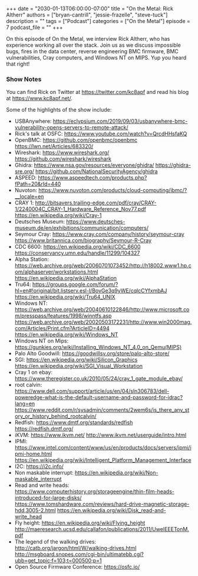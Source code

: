 +++
date = "2030-01-13T06:00:00-07:00"
title = "On the Metal: Rick Altherr"
authors = ["bryan-cantrill", "jessie-frazelle", "steve-tuck"]
description = ""
tags = ["Podcast"]
categories = ["On the Metal"]
episode = 7
podcast_file = ""
+++

On this episode of On the Metal, we interview Rick Altherr, who has experience working all over the stack. 
Join us as we discuss impossible bugs, fires in the data center, reverse engineering BMC firmware, 
BMC vulnerabilities, Cray computers, and Windows NT on MIPS. Yup you heard that right! 

### Show Notes

You can find Rick on Twitter at https://twitter.com/kc8apf and read his
blog at https://www.kc8apf.net/.

Some of the highlights of the show include: 

- USBAnywhere: https://eclypsium.com/2019/09/03/usbanywhere-bmc-vulnerability-opens-servers-to-remote-attack/
- Rick's talk at OSFC: https://www.youtube.com/watch?v=QrcdHHsfaKQ
- OpenBMC: https://github.com/openbmc/openbmc https://lwn.net/Articles/683320/
- Wireshark: https://www.wireshark.org/ https://github.com/wireshark/wireshark
- Ghidra: https://www.nsa.gov/resources/everyone/ghidra/ https://ghidra-sre.org/ https://github.com/NationalSecurityAgency/ghidra
- ASPEED: https://www.aspeedtech.com/products.php?fPath=20&rId=440
- Nuvoton: https://www.nuvoton.com/products/cloud-computing/ibmc/?__locale=en
- CRAY 1: http://bitsavers.trailing-edge.com/pdf/cray/CRAY-1/2240004C_CRAY-1_Hardware_Reference_Nov77.pdf https://en.wikipedia.org/wiki/Cray-1 
- Deutsches Museum: https://www.deutsches-museum.de/en/exhibitions/communication/computers/
- Seymour Cray: https://www.cray.com/company/history/seymour-cray https://www.britannica.com/biography/Seymour-R-Cray
- CDC 6600: https://en.wikipedia.org/wiki/CDC_6600 https://conservancy.umn.edu/handle/11299/104327
- Alpha Station: https://web.archive.org/web/20060701073452/http://h18002.www1.hp.com/alphaserver/workstations.html https://en.wikipedia.org/wiki/AlphaStation
- Tru64: https://groups.google.com/forum/?hl=en#!original/bit.listserv.esl-l/BovGe3q9yWE/cqlcCYfxmbAJ https://en.wikipedia.org/wiki/Tru64_UNIX
- Windows NT: https://web.archive.org/web/20040610122846/http://www.microsoft.com/presspass/features/1998/winntfs.asp https://web.archive.org/web/20020503172231/http://www.win2000mag.com/Articles/Print.cfm?ArticleID=4494 https://en.wikipedia.org/wiki/Windows_NT
- Windows NT on Mips: https://gunkies.org/wiki/Installing_Windows_NT_4.0_on_Qemu(MIPS)
- Palo Alto Goodwill: https://goodwillsv.org/store/palo-alto-store/
- SGI: https://en.wikipedia.org/wiki/Silicon_Graphics https://en.wikipedia.org/wiki/SGI_Visual_Workstation
- Cray 1 on ebay: https://www.theregister.co.uk/2010/05/24/cray_1_gate_module_ebay/
- root calvin: https://www.dell.com/support/article/us/en/04/sln306783/dell-poweredge-what-is-the-default-username-and-password-for-idrac?lang=en https://www.reddit.com/r/sysadmin/comments/2wem6s/is_there_any_story_or_history_behind_rootcalvin/
- Redfish: https://www.dmtf.org/standards/redfish https://redfish.dmtf.org/
- iKVM: https://www.ikvm.net/ http://www.ikvm.net/userguide/intro.html
- IPMI: https://www.intel.com/content/www/us/en/products/docs/servers/ipmi/ipmi-home.html https://en.wikipedia.org/wiki/Intelligent_Platform_Management_Interface
- I2C: https://i2c.info/
- Non maskable interrupt: https://en.wikipedia.org/wiki/Non-maskable_interrupt
- Read and write heads: https://www.computerhistory.org/storageengine/thin-film-heads-introduced-for-large-disks/ https://www.tomshardware.com/reviews/hard-drive-magnetic-storage-hdd,3005-2.html https://en.wikipedia.org/wiki/Disk_read-and-write_head
- Fly height: https://en.wikipedia.org/wiki/Flying_height http://maeresearch.ucsd.edu/callafon/publications/2011/UweIEEETonM.pdf
- The legend of the walking drives: http://catb.org/jargon/html/W/walking-drives.html http://msgboard.snopes.com/cgi-bin/ultimatebb.cgi?ubb=get_topic;f=103;t=000500;p=1
- Open Source Firmware Conference: https://osfc.io/
